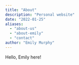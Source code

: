 ```yaml
---
title: "About"
description: "Personal website"
date: "2022-01-25"
aliases:
  - "about-us"
  - "about-emily"
  - "contact"
author: "Emily Murphy"
---
```

Hello, Emily here! 


